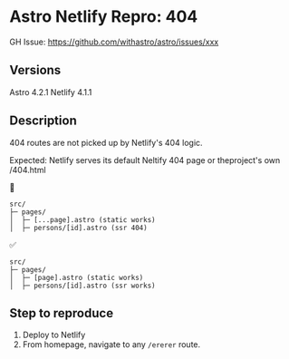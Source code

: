 # Astro Netlify Repro: 404

GH Issue: https://github.com/withastro/astro/issues/xxx

## Versions
Astro 4.2.1
Netlify 4.1.1

## Description
404 routes are not picked up by Netlify's 404 logic.

Expected: Netlify serves its default Neltify 404 page or theproject's own /404.html

🚫
```
src/
├─ pages/
│  ├─ [...page].astro (static works)
│  ├─ persons/[id].astro (ssr 404)
```
✅
```
src/
├─ pages/
│  ├─ [page].astro (static works)
│  ├─ persons/[id].astro (ssr works)
```

## Step to reproduce

1. Deploy to Netlify
2. From homepage, navigate to any `/ererer` route.